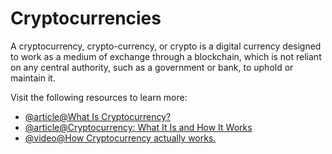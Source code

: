 # Cryptocurrencies

A cryptocurrency, crypto-currency, or crypto is a digital currency designed to work as a medium of exchange through a blockchain, which is not reliant on any central authority, such as a government or bank, to uphold or maintain it.

Visit the following resources to learn more:

- [@article@What Is Cryptocurrency?](https://www.investopedia.com/terms/c/cryptocurrency.asp)
- [@article@Cryptocurrency: What It Is and How It Works](https://www.nerdwallet.com/article/investing/cryptocurrency)
- [@video@How Cryptocurrency actually works.](https://youtu.be/rYQgy8QDEBI)
